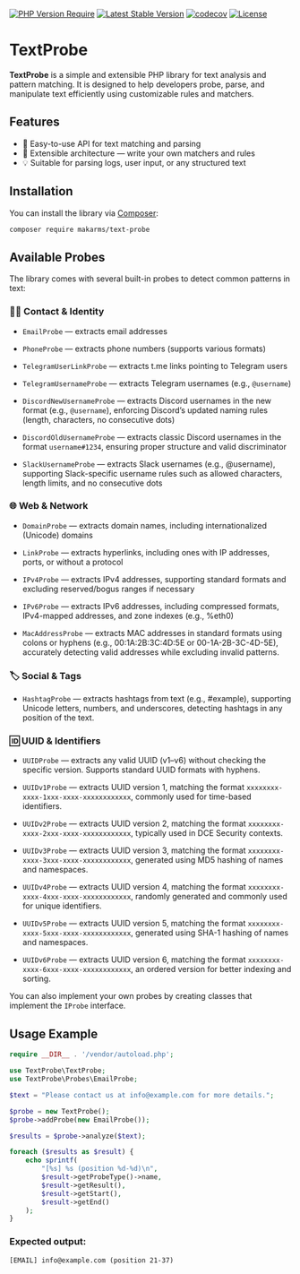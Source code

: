 [![PHP Version Require](http://poser.pugx.org/makarms/text-probe/require/php)](https://packagist.org/packages/makarms/text-probe) [![Latest Stable Version](http://poser.pugx.org/makarms/text-probe/v)](https://packagist.org/packages/makarms/text-probe) [![codecov](https://codecov.io/github/MakarMS/text-probe/graph/badge.svg?token=HFDSEGHGH4)](https://codecov.io/github/MakarMS/text-probe) [![License](http://poser.pugx.org/makarms/text-probe/license)](https://packagist.org/packages/makarms/text-probe)
# TextProbe

**TextProbe** is a simple and extensible PHP library for text analysis and pattern matching. It is designed to help developers probe, parse, and manipulate text efficiently using customizable rules and matchers.

## Features

- 🧠 Easy-to-use API for text matching and parsing
- 🔧 Extensible architecture — write your own matchers and rules
- 💡 Suitable for parsing logs, user input, or any structured text

## Installation

You can install the library via [Composer](https://getcomposer.org/):

```bash
composer require makarms/text-probe
```

## Available Probes

The library comes with several built-in probes to detect common patterns in text:

### 🧑‍💻 Contact & Identity

- `EmailProbe` — extracts email addresses

- `PhoneProbe` — extracts phone numbers (supports various formats)

- `TelegramUserLinkProbe` — extracts t.me links pointing to Telegram users

- `TelegramUsernameProbe` — extracts Telegram usernames (e.g., `@username`)

- `DiscordNewUsernameProbe` — extracts Discord usernames in the new format (e.g., `@username`), enforcing Discord’s
  updated naming rules (length, characters, no consecutive dots)

- `DiscordOldUsernameProbe` — extracts classic Discord usernames in the format `username#1234`, ensuring proper
  structure and valid discriminator

- `SlackUsernameProbe` — extracts Slack usernames (e.g., @username), supporting Slack-specific username rules such as
  allowed characters, length limits, and no consecutive dots

### 🌐 Web & Network

- `DomainProbe` — extracts domain names, including internationalized (Unicode) domains

- `LinkProbe` — extracts hyperlinks, including ones with IP addresses, ports, or without a protocol

- `IPv4Probe` — extracts IPv4 addresses, supporting standard formats and excluding reserved/bogus ranges if necessary

- `IPv6Probe` — extracts IPv6 addresses, including compressed formats, IPv4-mapped addresses, and zone indexes (e.g.,
  %eth0)

- `MacAddressProbe` — extracts MAC addresses in standard formats using colons or hyphens (e.g., 00:1A:2B:3C:4D:5E or
  00-1A-2B-3C-4D-5E), accurately detecting valid addresses while excluding invalid patterns.

### 🏷 Social & Tags

- `HashtagProbe` — extracts hashtags from text (e.g., #example), supporting Unicode letters, numbers, and underscores,
  detecting hashtags in any position of the text.

### 🆔 UUID & Identifiers

- `UUIDProbe` — extracts any valid UUID (v1–v6) without checking the specific version. Supports standard UUID formats with hyphens.

- `UUIDv1Probe` — extracts UUID version 1, matching the format `xxxxxxxx-xxxx-1xxx-xxxx-xxxxxxxxxxxx`, commonly used for time-based identifiers.

- `UUIDv2Probe` — extracts UUID version 2, matching the format `xxxxxxxx-xxxx-2xxx-xxxx-xxxxxxxxxxxx`, typically used in DCE Security contexts.

- `UUIDv3Probe` — extracts UUID version 3, matching the format `xxxxxxxx-xxxx-3xxx-xxxx-xxxxxxxxxxxx`, generated using MD5 hashing of names and namespaces.

- `UUIDv4Probe` — extracts UUID version 4, matching the format `xxxxxxxx-xxxx-4xxx-xxxx-xxxxxxxxxxxx`, randomly generated and commonly used for unique identifiers.

- `UUIDv5Probe` — extracts UUID version 5, matching the format `xxxxxxxx-xxxx-5xxx-xxxx-xxxxxxxxxxxx`, generated using SHA-1 hashing of names and namespaces.

- `UUIDv6Probe` — extracts UUID version 6, matching the format `xxxxxxxx-xxxx-6xxx-xxxx-xxxxxxxxxxxx`, an ordered version for better indexing and sorting.

You can also implement your own probes by creating classes that implement the `IProbe` interface.

## Usage Example

```php
require __DIR__ . '/vendor/autoload.php';

use TextProbe\TextProbe;
use TextProbe\Probes\EmailProbe;

$text = "Please contact us at info@example.com for more details.";

$probe = new TextProbe();
$probe->addProbe(new EmailProbe());

$results = $probe->analyze($text);

foreach ($results as $result) {
    echo sprintf(
        "[%s] %s (position %d-%d)\n",
        $result->getProbeType()->name,
        $result->getResult(),
        $result->getStart(),
        $result->getEnd()
    );
}
```

### Expected output:

```
[EMAIL] info@example.com (position 21-37)
```
